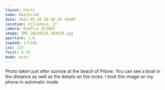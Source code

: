```yaml
---
layout: photo
name: Beachside
date: 2022-05-20 20:38:19 +0200
location: Villanova, IT
camera: OnePlus AC2003
image: IMG_20220520_203819.jpg
aperture: 1.8
sspeed: 1/5346
iso: 125
focal: 4.74
mode: auto
---
```

Photo taken just after sunrise at the beach of Pilone. You can see a boat in the distance as well as the details on the rocks. I took this image on my phone in automatic mode